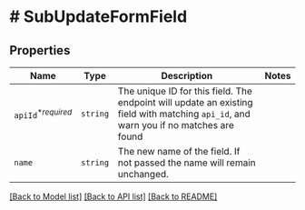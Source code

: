 # # SubUpdateFormField



## Properties

Name | Type | Description | Notes
------------ | ------------- | ------------- | -------------
| `apiId`<sup>*_required_</sup> | ```string``` |  The unique ID for this field. The endpoint will update an existing field with matching `api_id`, and warn you if no matches are found  |  |
| `name` | ```string``` |  The new name of the field. If not passed the name will remain unchanged.  |  |

[[Back to Model list]](../../README.md#models) [[Back to API list]](../../README.md#endpoints) [[Back to README]](../../README.md)
